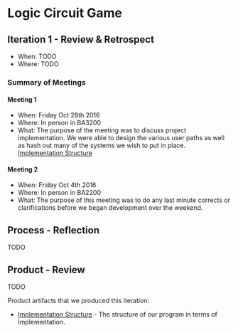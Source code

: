 # Logic Circuit Game

## Iteration 1 - Review & Retrospect

 * When: TODO
 * Where: TODO

### Summary of Meetings

#### Meeting 1
 * When: Friday Oct 28th 2016
 * Where: In person in BA3200
 * What: The purpose of the meeting was to discuss project implementation. We were able to design the various user paths as well as hash out many of the systems we wish to put in place. [Implementation Structure][Implementation Structure]
#### Meeting 2
 * When: Friday Oct 4th 2016
 * Where: In person in BA2200
 * What: The purpose of this meeting was to do any last minute corrects or clarifications before we began development over the weekend. 
## Process - Reflection

TODO


## Product - Review

TODO

Product artifacts that we produced this iteration:
 * [Implementation Structure][Implementation Structure] - The structure of our program in terms of Implementation. 

[Implementation Structure]: https://docs.google.com/document/d/1t1vzYvifu1viiE6vm9i3t4oosKgifU6RrB5jUNmpuho/edit
